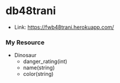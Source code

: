 # db48trani

- Link: https://fwb48trani.herokuapp.com/


### My Resource
- Dinosaur
    - danger_rating(int)
    - name(string)
    - color(string)
